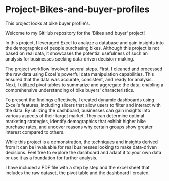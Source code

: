# Project-Bikes-and-buyer-profiles
This project looks at bike buyer profile's. 

Welcome to my GitHub repository for the 'Bikes and buyer' project! 

In this project, I leveraged Excel to analyze a database and gain insights into the demographics of people purchasing bikes. Although this project is not based on real data, it showcases the potential usefulness of such an analysis for businesses seeking data-driven decision-making.

The project workflow involved several steps. First, I cleaned and processed the raw data using Excel's powerful data manipulation capabilities. This ensured that the data was accurate, consistent, and ready for analysis. Next, I utilized pivot tables to summarize and aggregate the data, enabling a comprehensive understanding of bike buyers' characteristics.

To present the findings effectively, I created dynamic dashboards using Excel's features, including slicers that allow users to filter and interact with the data. By utilizing the dashboard, businesses can gain insights into various aspects of their target market. They can determine optimal marketing strategies, identify demographics that exhibit higher bike purchase rates, and uncover reasons why certain groups show greater interest compared to others.

While this project is a demonstration, the techniques and insights derived from it can be invaluable for real businesses looking to make data-driven decisions. Feel free to explore the dashboard and adapt it to your own data or use it as a foundation for further analysis.

I have included a PDF file with a step by step and the excel sheet that includes the raw dataset, the pivot table and the dashboard I created. 

